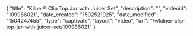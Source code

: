 {
    "title": "Kilner&reg; Clip Top Jar with Juicer Set",
    "description": "",
    "videoid": "109986021",
    "date_created": "1502521925",
    "date_modified": "1504247455",
    "type": "captivate",
    "layout": "video",
    "url": "\/v\/kilner-clip-top-jar-with-juicer-set\/109986021"
}